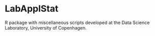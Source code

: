 # LabApplStat
R package with miscellaneous scripts developed at the Data Science Laboratory, University of Copenhagen.
